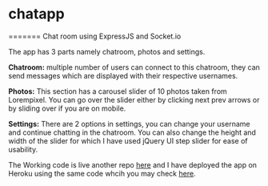 # chatapp
=======
Chat room using ExpressJS and Socket.io

The app has 3 parts namely chatroom, photos and settings.

<b>Chatroom:</b> multiple number of users can connect to this chatroom, they can send messages which are displayed with their respective usernames. 

<b>Photos:</b> This section has a carousel slider of 10 photos taken from Lorempixel. You can go over the slider either by clicking next prev arrows or by sliding over if you are on mobile.

<b>Settings:</b> There are 2 options in settings, you can change your username and continue chatting in the chatroom. You can also change the height and width of the slider for which I have used jQuery UI step slider for ease of usability.

The Working code is live another repo <a href="https://github.com/anshul119/chatapp-source">here</a> and I have deployed the app on Heroku using the same code whcih you may check <a href="http://doclerchat.herokuapp.com">here</a>.
